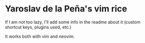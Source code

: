 # Yaroslav de la Peña's vim rice

If I am not too lazy, I'll add some info in the readme about it (custom shortcut keys, plugins used, etc.)

It works both with vim and neovim.
